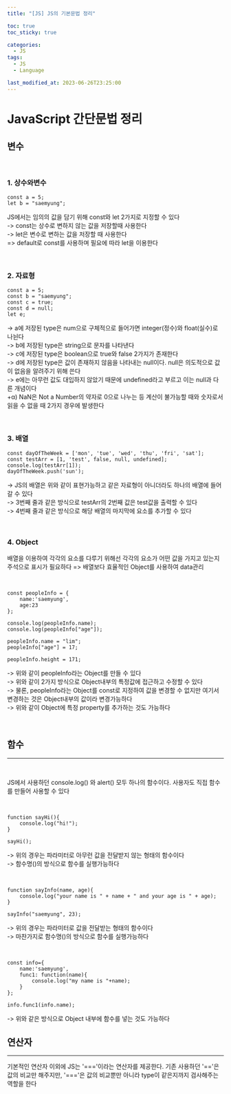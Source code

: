 ```yaml
---
title: "[JS] JS의 기본문법 정리"

toc: true
toc_sticky: true

categories:
  - JS
tags:
  - JS
  - Language

last_modified_at: 2023-06-26T23:25:00
---
```


# JavaScript 간단문법 정리

## 변수

&nbsp;

### 1. 상수와변수

```
const a = 5;
let b = "saemyung";
```

JS에서는 임의의 값을 담기 위해 const와 let 2가지로 지정할 수 있다  
-> const는 상수로 변하지 않는 값을 저장할때 사용한다  
-> let은 변수로 변하는 값을 저장할 때 사용한다  
=> default로 const를 사용하며 필요에 따라 let을 이용한다

&nbsp;

### 2. 자료형

```
const a = 5;
const b = "saemyung";
const c = true;
const d = null;
let e;
```

-> a에 저장된 type은 num으로 구체적으로 들어가면 integer(정수)와 float(실수)로 나뉜다  
-> b에 저장된 type은 string으로 문자를 나타낸다  
-> c에 저장된 type은 boolean으로 true와 false 2가지가 존재한다  
-> d에 저장된 type은 값이 존재하지 않음을 나타내는 null이다. null은 의도적으로 값이 없음을 알려주기 위해 쓴다  
-> e에는 아무런 값도 대입하지 않았기 때문에 undefined라고 부르고 이는 null과 다른 개념이다  
+α) NaN은 Not a Number의 약자로 0으로 나누는 등 계산이 불가능할 때와 숫자로서 읽을 수 없을 때 2가지 경우에 발생한다

&nbsp;

### 3. 배열

```
const dayOfTheWeek = ['mon', 'tue', 'wed', 'thu', 'fri', 'sat'];
const testArr = [1, 'test', false, null, undefined];
console.log(testArr[1]);
dayOfTheWeek.push('sun');
```

-> JS의 배열은 위와 같이 표현가능하고 같은 자료형이 아니더라도 하나의 배열에 들어갈 수 있다  
-> 3번째 줄과 같은 방식으로 testArr의 2번째 값은 test값을 출력할 수 있다  
-> 4번째 줄과 같은 방식으로 해당 배열의 마지막에 요소를 추가할 수 있다

&nbsp;

### 4. Object

배열을 이용하여 각각의 요소를 다루기 위해선 각각의 요소가 어떤 값을 가지고 있는지 주석으로 표시가 필요하다 => 배열보다 효율적인 Object를 사용하여 data관리

&nbsp;

```
const peopleInfo = {
    name:'saemyung',
    age:23
};

console.log(peopleInfo.name);
console.log(peopleInfo["age"]);

peopleInfo.name = "lim";
peopleInfo["age"] = 17;

peopleInfo.height = 171;
```

-> 위와 같이 peopleInfo라는 Object를 만들 수 있다  
-> 위와 같이 2가지 방식으로 Object내부의 특정값에 접근하고 수정할 수 있다  
-> 물론, peopleInfo라는 Object를 const로 지정하여 값을 변경할 수 없지만 여기서 변경하는 것은 Object내부의 값이라 변경가능하다  
-> 위와 같이 Object에 특정 property를 추가하는 것도 가능하다

&nbsp;

## 함수

---

&nbsp;

JS에서 사용하던 console.log() 와 alert() 모두 하나의 함수이다. 사용자도 직접 함수를 만들어 사용할 수 있다

&nbsp;

```
function sayHi(){
    console.log("hi!");
}

sayHi();
```

-> 위의 경우는 파라미터로 아무런 값을 전달받지 않는 형태의 함수이다  
-> 함수명()의 방식으로 함수를 실행가능하다

&nbsp;

```
function sayInfo(name, age){
    console.log("your name is " + name + " and your age is " + age);
}

sayInfo("saemyung", 23);
```

-> 위의 경우는 파라미터로 값을 전달받는 형태의 함수이다  
-> 마찬가지로 함수명()의 방식으로 함수를 실행가능하다

&nbsp;

```
const info={
    name:'saemyung',
    func1: function(name){
        console.log("my name is "+name);
    }
};

info.func1(info.name);
```

-> 위와 같은 방식으로 Object 내부에 함수를 넣는 것도 가능하다
&nbsp;

## 연산자

---

기본적인 연산자 이외에 JS는 '==='이라는 연산자를 제공한다. 기존 사용하던 '=='은 값의 비교만 해주지만, '==='은 값의 비교뿐만 아니라 type이 같은지까지 검사해주는 역할을 한다
